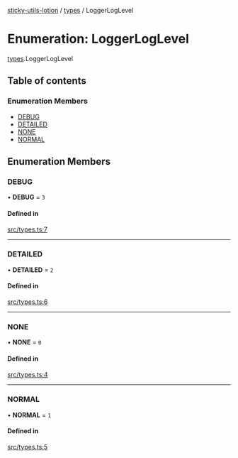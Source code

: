[sticky-utils-lotion](../README.md) / [types](../modules/types.md) / LoggerLogLevel

# Enumeration: LoggerLogLevel

[types](../modules/types.md).LoggerLogLevel

## Table of contents

### Enumeration Members

- [DEBUG](types.LoggerLogLevel.md#debug)
- [DETAILED](types.LoggerLogLevel.md#detailed)
- [NONE](types.LoggerLogLevel.md#none)
- [NORMAL](types.LoggerLogLevel.md#normal)

## Enumeration Members

### DEBUG

• **DEBUG** = ``3``

#### Defined in

[src/types.ts:7](https://github.com/sticky/sticky-utils-lotion/blob/688c116/src/types.ts#L7)

___

### DETAILED

• **DETAILED** = ``2``

#### Defined in

[src/types.ts:6](https://github.com/sticky/sticky-utils-lotion/blob/688c116/src/types.ts#L6)

___

### NONE

• **NONE** = ``0``

#### Defined in

[src/types.ts:4](https://github.com/sticky/sticky-utils-lotion/blob/688c116/src/types.ts#L4)

___

### NORMAL

• **NORMAL** = ``1``

#### Defined in

[src/types.ts:5](https://github.com/sticky/sticky-utils-lotion/blob/688c116/src/types.ts#L5)
